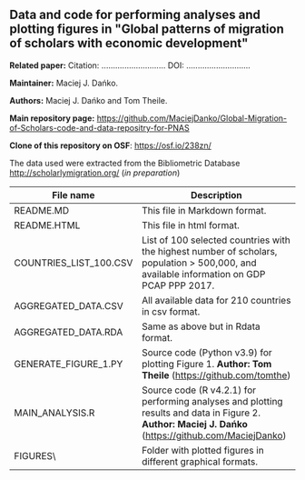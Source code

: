 ## Data and code for performing analyses and plotting figures in "Global patterns of migration of scholars with economic development"

**Related paper:** Citation: ............................ DOI: ............................

**Maintainer:** Maciej J. Dańko.

**Authors:** Maciej J. Dańko and Tom Theile.

**Main repository page:** <https://github.com/MaciejDanko/Global-Migration-of-Scholars-code-and-data-repositry-for-PNAS>

**Clone of this repository on OSF**: <https://osf.io/238zn/>

The data used were extracted from the Bibliometric Database <http://scholarlymigration.org/> (*in preparation*)

| File name              | Description                                                                                                                                              |
|---------------|---------------------------------------------------------|
| README.MD              | This file in Markdown format.                                                                                                                            |
| README.HTML            | This file in html format.                                                                                                                                |
| COUNTRIES_LIST_100.CSV | List of 100 selected countries with the highest number of scholars, population \> 500,000, and available information on GDP PCAP PPP 2017.               |
| AGGREGATED_DATA.CSV    | All available data for 210 countries in csv format.                                                                                                      |
| AGGREGATED_DATA.RDA    | Same as above but in Rdata format.                                                                                                                       |
| GENERATE_FIGURE_1.PY   | Source code (Python v3.9) for plotting Figure 1. **Author: Tom Theile** (<https://github.com/tomthe>)                                                    |
| MAIN_ANALYSIS.R        | Source code (R v4.2.1) for performing analyses and plotting results and data in Figure 2. **Author: Maciej J. Dańko** (<https://github.com/MaciejDanko>) |
| FIGURES\\              | Folder with plotted figures in different graphical formats.                                                                                              |
